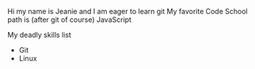 Hi my name is Jeanie and I am eager to learn git
My favorite Code School path is (after git of course) JavaScript

My deadly skills list

* Git
* Linux
